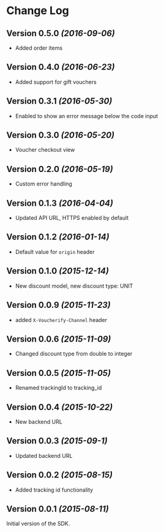 Change Log
==========

Version 0.5.0 *(2016-09-06)*
----------------------------

 * Added order items

Version 0.4.0 *(2016-06-23)*
----------------------------

 * Added support for gift vouchers

Version 0.3.1 *(2016-05-30)*
----------------------------

 * Enabled to show an error message below the code input

Version 0.3.0 *(2016-05-20)*
----------------------------

 * Voucher checkout view

Version 0.2.0 *(2016-05-19)*
----------------------------

 * Custom error handling

Version 0.1.3 *(2016-04-04)*
----------------------------

 * Updated API URL, HTTPS enabled by default

Version 0.1.2 *(2016-01-14)*
----------------------------

 * Default value for `origin` header


Version 0.1.0 *(2015-12-14)*
----------------------------

 * New discount model, new discount type: UNIT


Version 0.0.9 *(2015-11-23)*
----------------------------

 * added `X-Voucherify-Channel` header


Version 0.0.6 *(2015-11-09)*
----------------------------

 * Changed discount type from double to integer


Version 0.0.5 *(2015-11-05)*
----------------------------

 * Renamed trackingId to tracking_id


Version 0.0.4 *(2015-10-22)*
----------------------------

 * New backend URL


Version 0.0.3 *(2015-09-1)*
----------------------------

 * Updated backend URL


Version 0.0.2 *(2015-08-15)*
----------------------------

 * Added tracking id functionality


Version 0.0.1 *(2015-08-11)*
----------------------------

Initial version of the SDK.